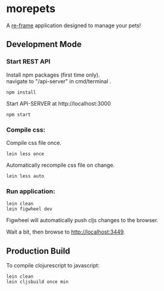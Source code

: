 # morepets

A [re-frame](https://github.com/Day8/re-frame) application designed to manage your pets!

## Development Mode

### Start REST API
Install npm packages (first time only).  
navigate to "/api-server" in cmd/terminal
.  
```
npm install
```

Start API-SERVER at http://localhost:3000
```
npm start
```

### Compile css:

Compile css file once.

```
lein less once
```

Automatically recompile css file on change.

```
lein less auto
```

### Run application:

```
lein clean
lein figwheel dev
```

Figwheel will automatically push cljs changes to the browser.

Wait a bit, then browse to [http://localhost:3449](http://localhost:3449).

## Production Build


To compile clojurescript to javascript:

```
lein clean
lein cljsbuild once min
```

